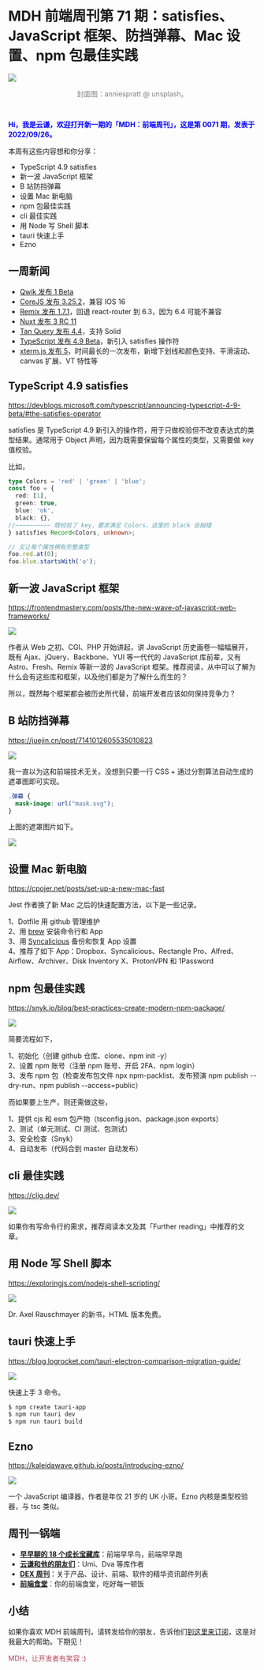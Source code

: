 # MDH 前端周刊第 71 期：satisfies、JavaScript 框架、防挡弹幕、Mac 设置、npm 包最佳实践

<img src="https://tva1.sinaimg.cn/large/e6c9d24ely1h6iznc0l3aj21dv0u0abi.jpg" style="margin:0;padding:0;vertical-align:middle;" />

<p style="color:gray;text-align:center;margin-bottom:3em;">封面图：anniespratt @ unsplash。</p>

<p style="color:blue;font-weight:bold;">Hi，我是云谦，欢迎打开新一期的「MDH：前端周刊」，这是第 0071 期，发表于 2022/09/26。</p>

本周有这些内容想和你分享：

- TypeScript 4.9 satisfies
- 新一波 JavaScript 框架
- B 站防挡弹幕
- 设置 Mac 新电脑
- npm 包最佳实践
- cli 最佳实践
- 用 Node 写 Shell 脚本
- tauri 快速上手
- Ezno

## 一周新闻
* [Qwik 发布 1 Beta](https://www.builder.io/blog/qwik-and-qwik-city-have-reached-beta)
* [CoreJS 发布 3.25.2](https://github.com/zloirock/core-js/releases/tag/v3.25.2)，兼容 IOS 16
* [Remix 发布 1.7.1](https://github.com/remix-run/remix/releases/tag/remix%401.7.1)，回退 react-router 到 6.3，因为 6.4 可能不兼容
* [Nuxt 发布 3 RC 11](https://github.com/nuxt/framework/releases/tag/v3.0.0-rc.11)
* [Tan Query 发布 4.4](https://github.com/TanStack/query/releases/tag/v4.4.0)，支持 Solid
* [TypeScript 发布 4.9 Beta](https://devblogs.microsoft.com/typescript/announcing-typescript-4-9-beta/)，新引入 satisfies 操作符
* [xterm.js 发布 5](https://github.com/xtermjs/xterm.js/releases/tag/5.0.0)，时间最长的一次发布，新增下划线和颜色支持、平滑滚动、canvas 扩展、VT 特性等

## TypeScript 4.9 satisfies
https://devblogs.microsoft.com/typescript/announcing-typescript-4-9-beta/#the-satisfies-operator

satisfies 是 TypeScript 4.9 新引入的操作符，用于只做校验但不改变表达式的类型结果。通常用于 Object 声明，因为既需要保留每个属性的类型，又需要做 key 值校验。

比如，

```ts
type Colors = 'red' | 'green' | 'blue';
const foo = {
  red: [1],
  green: true,
  blue: 'ok',
  black: {},
//~~~~~~~~~~ 既校验了 key，要求满足 Colors，这里的 black 会抛错
} satisfies Record<Colors, unknown>;

// 又让每个属性拥有完整类型
foo.red.at(0);
foo.blue.startsWith('o');
```

## 新一波 JavaScript 框架
https://frontendmastery.com/posts/the-new-wave-of-javascript-web-frameworks/

![](https://tva1.sinaimg.cn/large/e6c9d24ely1h6irde8ub2j21lu0owdj6.jpg)

作者从 Web 之初、CGI、PHP 开始讲起，讲 JavaScript 历史画卷一幅幅展开，既有 Ajax、jQuery、Backbone、YUI 等一代代的 JavaScript 库前辈，又有 Astro、Fresh、Remix 等新一波的 JavaScript 框架。推荐阅读，从中可以了解为什么会有这些库和框架，以及他们都是为了解什么而生的？

所以，既然每个框架都会被历史所代替，前端开发者应该如何保持竞争力？

## B 站防挡弹幕
https://juejin.cn/post/7141012605535010823

![](https://tva1.sinaimg.cn/large/e6c9d24ely1h6is1s0a78j21hb0u0q4o.jpg)

我一直以为这和前端技术无关。没想到只要一行 CSS + 通过分割算法自动生成的遮罩图即可实现。

```css
.弹幕 {
  mask-image: url("mask.svg");
}
```

上图的遮罩图片如下。

![](https://tva1.sinaimg.cn/large/e6c9d24ely1h6is7zasruj20jy09sjs4.jpg)

## 设置 Mac 新电脑
https://cpojer.net/posts/set-up-a-new-mac-fast

Jest 作者换了新 Mac 之后的快速配置方法，以下是一些记录。

1、Dotfile 用 github 管理维护  
2、用 [brew](https://brew.sh/) 安装命令行和 App  
3、用 [Syncalicious](https://github.com/zenangst/Syncalicious) 备份和恢复 App 设置  
4、推荐了如下 App：Dropbox、Syncalicious、Rectangle Pro、Alfred、Airflow、Archiver、Disk Inventory X、ProtonVPN 和 1Password

## npm 包最佳实践
https://snyk.io/blog/best-practices-create-modern-npm-package/

![](https://tva1.sinaimg.cn/large/e6c9d24ely1h6ivyzk2aej21sa0qejwn.jpg)

简要流程如下，

1、初始化（创建 github 仓库、clone、npm init -y）  
2、设置 npm 账号（注册 npm 账号、开启 2FA、npm login）  
3、发布 npm 包（检查发布包文件 npx npm-packlist、发布预演 npm publish --dry-run、npm publish --access=public）

而如果要上生产，则还需做这些，

1、提供 cjs 和 esm 包产物（tsconfig.json、package.json exports）  
2、测试（单元测试、CI 测试、包测试）  
3、安全检查（Snyk）  
4、自动发布（代码合到 master 自动发布）

## cli 最佳实践
https://clig.dev/

![](https://tva1.sinaimg.cn/large/e6c9d24ely1h6iz2wfcn9j21v80u0n0n.jpg)

如果你有写命令行的需求，推荐阅读本文及其「Further reading」中推荐的文章。

## 用 Node 写 Shell 脚本
https://exploringjs.com/nodejs-shell-scripting/

![](https://tva1.sinaimg.cn/large/e6c9d24ely1h6ixu3iowyj20el0kuq3l.jpg)

Dr. Axel Rauschmayer 的新书，HTML 版本免费。

## tauri 快速上手
https://blog.logrocket.com/tauri-electron-comparison-migration-guide/

![](https://tva1.sinaimg.cn/large/e6c9d24ely1h6iykfokxnj20ka0fujrr.jpg)

快速上手 3 命令。

```bash
$ npm create tauri-app
$ npm run tauri dev
$ npm run tauri build
```

## Ezno
https://kaleidawave.github.io/posts/introducing-ezno/

![](https://tva1.sinaimg.cn/large/e6c9d24ely1h6irjaehehj20xc0hh404.jpg)

一个 JavaScript 编译器，作者是年仅 21 岁的 UK 小哥。Ezno 内核是类型校验器，与 tsc 类似。


## 周刊一锅端

- [**早早聊的 18 个成长宝藏库**](https://mp.weixin.qq.com/s/3yLbUwqzSy2gFHXkO0PICg)：前端早早鸟，前端早早跑
- [**云谦和他的朋友们**](https://mp.weixin.qq.com/s/NGux3r0P1JJH_z4-vfeksQ)：Umi、Dva 等库作者
- [**DEX 周刊**](https://newsletter.dex.group/)：关于产品、设计、前端、软件的精华资讯邮件列表
- [**前端食堂**](https://mp.weixin.qq.com/s/86Cz3KUWqutu9J0V4tyabQ)：你的前端食堂，吃好每一顿饭

## 小结

如果你喜欢 MDH 前端周刊，请转发给你的朋友，告诉他们[到这里来订阅](https://mp.weixin.qq.com/s?__biz=MjM5NDgyODI4MQ%3D%3D&mid=2247484802&idx=1&sn=caa84339125510680d435a40280a6600)，这是对我最大的帮助。下期见！

<p style="color:#b5495b;">MDH，让开发者有笑容 :)</p>
